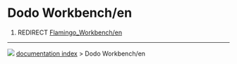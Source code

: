 # Dodo Workbench/en
1.  REDIRECT [Flamingo_Workbench/en](Flamingo_Workbench/en.md)



---
![](images/Button_right.svg) [documentation index](../README.md) > Dodo Workbench/en
